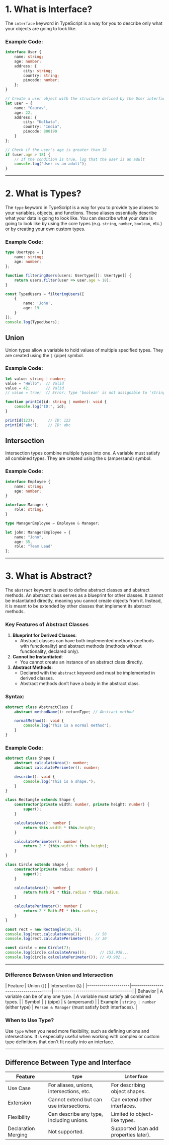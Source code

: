 # 1. What is Interface?
The `interface` keyword in TypeScript is a way for you to describe only what your objects are going to look like.

### Example Code:
```typescript
interface User {
    name: string;
    age: number;
    address: {
        city: string;
        country: string;
        pincode: number;
    };
}

// Create a user object with the structure defined by the User interface
let user = {
    name: "Gaurav",
    age: 22,
    address: {
        city: "Kolkata",
        country: "India",
        pincode: 800190
    }
};

// Check if the user's age is greater than 18
if (user.age > 18) {
    // If the condition is true, log that the user is an adult
    console.log("User is an adult");
}
```
---

# 2. What is Types?
The `type` keyword in TypeScript is a way for you to provide type aliases to your variables, objects, and functions. These aliases essentially describe what your data is going to look like. You can describe what your data is going to look like by using the core types (e.g. `string`, `number`, `boolean`, etc.) or by creating your own custom types.

### Example Code:
```typescript
type Usertype = {
    name: string;
    age: number;
};

function filteringUsers(users: Usertype[]): Usertype[] {
    return users.filter(user => user.age > 18);
}

const TypedUsers = filteringUsers([
    {
        name: 'John',
        age: 19
    }
]);
console.log(TypedUsers);
```

## Union
Union types allow a variable to hold values of multiple specified types. They are created using the `|` (pipe) symbol.

### Example Code:
```typescript
let value: string | number;
value = "Hello";  // Valid
value = 42;       // Valid
// value = true;  // Error: Type 'boolean' is not assignable to 'string | number'.

function printId(id: string | number): void {
    console.log("ID:", id);
}

printId(123);      // ID: 123
printId("abc");    // ID: abc
```

## Intersection
Intersection types combine multiple types into one. A variable must satisfy all combined types. They are created using the `&` (ampersand) symbol.

### Example Code:
```typescript
interface Employee {
    name: string;
    age: number;
}

interface Manager {
    role: string;
}

type ManagerEmployee = Employee & Manager;

let john: ManagerEmployee = {
    name: "John",
    age: 35,
    role: "Team Lead"
};
```
---

# 3. What is Abstract?
The `abstract` keyword is used to define abstract classes and abstract methods. An abstract class serves as a blueprint for other classes. It cannot be instantiated directly, meaning you cannot create objects from it. Instead, it is meant to be extended by other classes that implement its abstract methods.

### Key Features of Abstract Classes
1. **Blueprint for Derived Classes**:
   - Abstract classes can have both implemented methods (methods with functionality) and abstract methods (methods without functionality, declared only).
2. **Cannot be Instantiated**:
   - You cannot create an instance of an abstract class directly.
3. **Abstract Methods**:
   - Declared with the `abstract` keyword and must be implemented in derived classes.
   - Abstract methods don’t have a body in the abstract class.

### Syntax:
```typescript
abstract class AbstractClass {
    abstract methodName(): returnType; // Abstract method

    normalMethod(): void {
        console.log("This is a normal method");
    }
}
```

### Example Code:
```typescript
abstract class Shape {
    abstract calculateArea(): number;
    abstract calculatePerimeter(): number;

    describe(): void {
        console.log("This is a shape.");
    }
}

class Rectangle extends Shape {
    constructor(private width: number, private height: number) {
        super();
    }

    calculateArea(): number {
        return this.width * this.height;
    }

    calculatePerimeter(): number {
        return 2 * (this.width + this.height);
    }
}

class Circle extends Shape {
    constructor(private radius: number) {
        super();
    }

    calculateArea(): number {
        return Math.PI * this.radius * this.radius;
    }

    calculatePerimeter(): number {
        return 2 * Math.PI * this.radius;
    }
}

const rect = new Rectangle(10, 5);
console.log(rect.calculateArea());      // 50
console.log(rect.calculatePerimeter()); // 30

const circle = new Circle(7);
console.log(circle.calculateArea());      // 153.938...
console.log(circle.calculatePerimeter()); // 43.982...
```
---

### Difference Between Union and Intersection
| Feature             | Union (`|`)                            | Intersection (`&`)                     |
|---------------------|---------------------------------------|---------------------------------------|
| Behavior            | A variable can be of any one type.   | A variable must satisfy all combined types. |
| Symbol              | `|` (pipe)                           | `&` (ampersand)                       |
| Example             | `string | number` (either type)      | `Person & Manager` (must satisfy both interfaces). |

### When to Use Type?
Use `type` when you need more flexibility, such as defining unions and intersections. It is especially useful when working with complex or custom type definitions that don't fit neatly into an interface.

---
## Difference Between Type and Interface
| Feature              | `type`                               | `interface`                           |
|----------------------|-------------------------------------|---------------------------------------|
| Use Case             | For aliases, unions, intersections, etc. | For describing object shapes.         |
| Extension            | Cannot extend but can use intersections. | Can extend other interfaces.          |
| Flexibility          | Can describe any type, including unions. | Limited to object-like types.         |
| Declaration Merging  | Not supported.                      | Supported (can add properties later). |